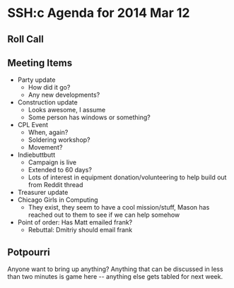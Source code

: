 SSH:c Agenda for 2014 Mar 12
============================

Roll Call
---------

Meeting Items
-------------

- Party update
	- How did it go?
	- Any new developments?
- Construction update
	- Looks awesome, I assume
	- Some person has windows or something?
- CPL Event
	- When, again?
	- Soldering workshop?
	- Movement?
- Indiebuttbutt
	- Campaign is live
	- Extended to 60 days?
	- Lots of interest in equipment donation/volunteering to help build out from Reddit thread
- Treasurer update
- Chicago Girls in Computing
	- They exist, they seem to have a cool mission/stuff, Mason has reached out to them to see if we can help somehow
- Point of order: Has Matt emailed frank?
	- Rebuttal: Dmitriy should email frank

Potpourri
---------

Anyone want to bring up anything? Anything that can be discussed in less than two minutes is game here -- anything else gets tabled for next week.
